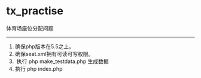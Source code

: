 # tx_practise
体育场座位分配问题

---
1. 确保php版本在5.5之上。
2. 确保seat.xml拥有可读可写权限。
3.  执行 php make_testdata.php 生成数据
4. 执行 php index.php 
